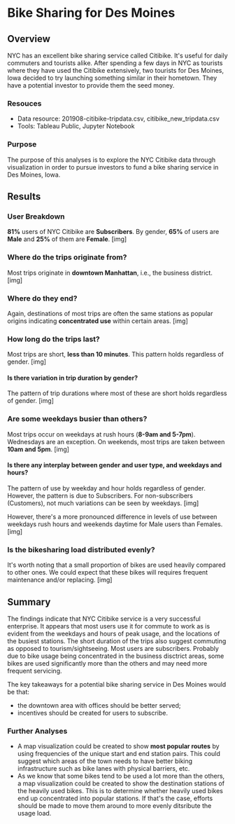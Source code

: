 
# Bike Sharing for Des Moines

## Overview

NYC has an excellent bike sharing service called Citibike. It's useful for daily commuters and tourists alike. After spending a few days in NYC as tourists where they have used the Citibike extensively, two tourists for Des Moines, Iowa decided to try launching something similar in their hometown. They have a potential investor to provide them the seed money.


### Resouces

- Data resource: 201908-citibike-tripdata.csv, citibike_new_tripdata.csv
- Tools: Tableau Public, Jupyter Notebook

### Purpose

The purpose of this analyses is to explore the NYC Citibike data through visualization in order to pursue investors to fund a bike sharing service in Des Moines, Iowa.

## Results

### User Breakdown

**81%** users of NYC Citibike are **Subscribers**. By gender, **65%** of users are **Male** and **25%** of them are **Female**.
[img]

### Where do the trips originate from?
Most trips originate in **downtown Manhattan**, i.e., the business district. 
[img]

### Where do they end?
Again, destinations of most trips are often the same stations as popular origins indicating **concentrated use** within certain areas.
[img]

### How long do the trips last?
Most trips are short, **less than 10 minutes**. This pattern holds regardless of gender.
[img]

#### Is there variation in trip duration by gender?
The pattern of trip durations where most of these are short holds regardless of gender.
[img]

### Are some weekdays busier than others?
Most trips occur on weekdays at rush hours (**8-9am and 5-7pm**). Wednesdays are an exception. On weekends, most trips are taken between **10am and 5pm**.
[img]

#### Is there any interplay between gender and user type, and weekdays and hours?
The pattern of use by weekday and hour holds regardless of gender. However, the pattern is due to Subscribers. For non-subscribers (Customers), not much variations can be seen by weekdays.
[img]

However, there's a more pronounced difference in levels of use between weekdays rush hours and weekends daytime for Male users than Females.
[img]

### Is the bikesharing load distributed evenly?
It's worth noting that a small proportion of bikes are used heavily compared to other ones. We could expect that these bikes will requires frequent maintenance and/or replacing.
[img]

## Summary

The findings indicate that NYC Citibike service is a very successful enterprise. It appears that most users use it for commute to work as is evident from the weekdays and hours of peak usage, and the locations of the busiest stations. The short duration of the trips also suggest commuting as opposed to tourism/sightseeing. Most users are subscribers. Probably due to bike usage being concentrated in the business disctrict areas, some bikes are used significantly more than the others and may need more frequent servicing.

The key takeaways for a potential bike sharing service in Des Moines would be that:
- the downtown area with offices should be better served;
- incentives should be created for users to subscribe.

### Further Analyses

- A map visualization could be created to show **most popular routes** by using frequencies of the unique start and end station pairs. This could suggest which areas of the town needs to have better biking infrastructure such as bike lanes with physical barriers, etc.
- As we know that some bikes tend to be used a lot more than the others, a map visualization could be created to show the destination stations of the heavily used bikes. This is to determine whether heavily used bikes end up concentrated into popular stations. If that's the case, efforts should be made to move them around to more evenly ditsribute the usage load.    